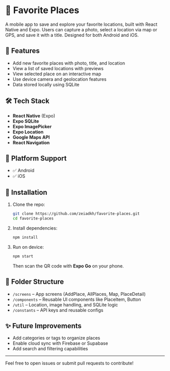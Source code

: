 # 📍 Favorite Places

A mobile app to save and explore your favorite locations, built with React Native and Expo. Users can capture a photo, select a location via map or GPS, and save it with a title. Designed for both Android and iOS.

## 🚀 Features

* Add new favorite places with photo, title, and location
* View a list of saved locations with previews
* View selected place on an interactive map
* Use device camera and geolocation features
* Data stored locally using SQLite

## 🛠️ Tech Stack

* **React Native** (Expo)
* **Expo SQLite**
* **Expo ImagePicker**
* **Expo Location**
* **Google Maps API**
* **React Navigation**

## 📱 Platform Support

* ✅ Android
* ✅ iOS

## 🔧 Installation

1. Clone the repo:

   ```bash
   git clone https://github.com/zeiadkh/favorite-places.git
   cd favorite-places
   ```

2. Install dependencies:

   ```bash
   npm install
   ```

3. Run on device:

   ```bash
   npm start
   ```

   Then scan the QR code with **Expo Go** on your phone.

## 📂 Folder Structure

* `/screens` – App screens (AddPlace, AllPlaces, Map, PlaceDetail)
* `/components` – Reusable UI components like PlaceItem, Button
* `/util` – Location, image handling, and SQLite logic
* `/constants` – API keys and reusable configs

## ✨ Future Improvements

* Add categories or tags to organize places
* Enable cloud sync with Firebase or Supabase
* Add search and filtering capabilities

---

Feel free to open issues or submit pull requests to contribute!
